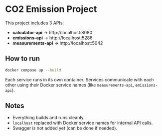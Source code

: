 # CO2 Emission Project

This project includes 3 APIs:

- **calculator-api** → http://localhost:8080  
- **emissions-api** → http://localhost:5286  
- **measurements-api** → http://localhost:5042

## How to run

```bash
docker compose up --build
```

Each service runs in its own container. Services communicate with each other using their Docker service names (like `measurements-api`, `emissions-api`).

## Notes

- Everything builds and runs cleanly.
- `localhost` replaced with Docker service names for internal API calls.
- Swagger is not added yet (can be done if needed).
